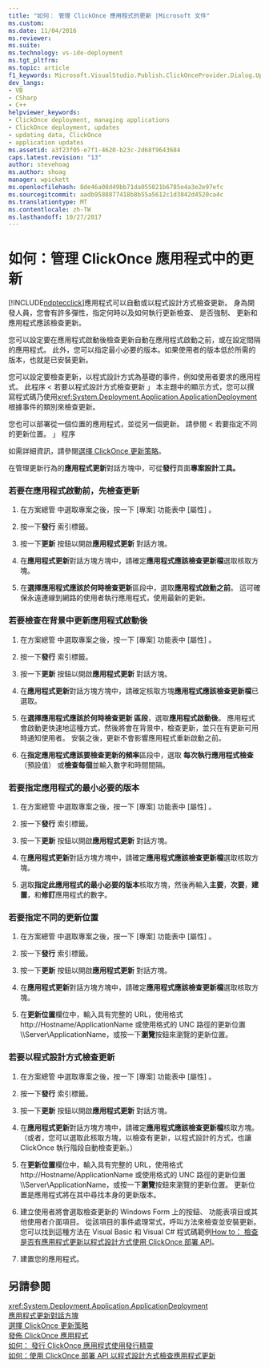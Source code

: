 ```yaml
---
title: "如何： 管理 ClickOnce 應用程式的更新 |Microsoft 文件"
ms.custom: 
ms.date: 11/04/2016
ms.reviewer: 
ms.suite: 
ms.technology: vs-ide-deployment
ms.tgt_pltfrm: 
ms.topic: article
f1_keywords: Microsoft.VisualStudio.Publish.ClickOnceProvider.Dialog.Update
dev_langs:
- VB
- CSharp
- C++
helpviewer_keywords:
- ClickOnce deployment, managing applications
- ClickOnce deployment, updates
- updating data, ClickOnce
- application updates
ms.assetid: a3f23f05-e7f1-4620-b23c-2d68f9643684
caps.latest.revision: "13"
author: stevehoag
ms.author: shoag
manager: wpickett
ms.openlocfilehash: 8de46a08d49bb71da055021b6785e4a3e2e97efc
ms.sourcegitcommit: aadb9588877418b8b55a5612c1d3842d4520ca4c
ms.translationtype: MT
ms.contentlocale: zh-TW
ms.lasthandoff: 10/27/2017
---
```

# <a name="how-to-manage-updates-for-a-clickonce-application"></a>如何：管理 ClickOnce 應用程式中的更新
[!INCLUDE[ndptecclick](../deployment/includes/ndptecclick_md.md)]應用程式可以自動或以程式設計方式檢查更新。 身為開發人員，您會有許多彈性，指定何時以及如何執行更新檢查、 是否強制、 更新和應用程式應該檢查更新。  
  
 您可以設定要在應用程式啟動後檢查更新自動在應用程式啟動之前，或在設定間隔的應用程式。 此外，您可以指定最小必要的版本。如果使用者的版本低於所需的版本，也就是已安裝更新。  
  
 您可以設定要檢查更新，以程式設計方式為基礎的事件，例如使用者要求的應用程式。 此程序 < 若要以程式設計方式檢查更新 」 本主題中的顯示方式，您可以撰寫程式碼乃使用<xref:System.Deployment.Application.ApplicationDeployment>根據事件的類別來檢查更新。  
  
 您也可以部署從一個位置的應用程式，並從另一個更新。 請參閱 < 若要指定不同的更新位置。 」 程序  
  
 如需詳細資訊，請參閱[選擇 ClickOnce 更新策略](../deployment/choosing-a-clickonce-update-strategy.md)。  
  
 在管理更新行為的**應用程式更新**對話方塊中，可從**發行**頁面**專案設計工具。**  
  
### <a name="to-check-for-updates-before-the-application-starts"></a>若要在應用程式啟動前，先檢查更新  
  
1.  在方案總管 中選取專案之後，按一下 [專案]  功能表中 [屬性] 。  
  
2.  按一下**發行** 索引標籤。  
  
3.  按一下**更新** 按鈕以開啟**應用程式更新** 對話方塊。  
  
4.  在**應用程式更新**對話方塊方塊中，請確定**應用程式應該檢查更新檔**選取核取方塊。  
  
5.  在**選擇應用程式應該於何時檢查更新**區段中，選取**應用程式啟動之前**。 這可確保永遠連線到網路的使用者執行應用程式，使用最新的更新。  
  
### <a name="to-check-for-updates-in-the-background-after-the-application-starts"></a>若要檢查在背景中更新應用程式啟動後  
  
1.  在方案總管 中選取專案之後，按一下 [專案]  功能表中 [屬性] 。  
  
2.  按一下**發行** 索引標籤。  
  
3.  按一下**更新** 按鈕以開啟**應用程式更新** 對話方塊。  
  
4.  在**應用程式更新**對話方塊方塊中，請確定核取方塊**應用程式應該檢查更新檔**已選取。  
  
5.  在**選擇應用程式應該於何時檢查更新 區段**，選取**應用程式啟動後**。 應用程式會啟動更快速地這種方式，然後將會在背景中，檢查更新，並只在有更新可用時通知使用者。 安裝之後，更新不會影響應用程式重新啟動之前。  
  
6.  在**指定應用程式應該要檢查更新的頻率**區段中，選取 **每次執行應用程式檢查**（預設值） 或**檢查每個**並輸入數字和時間間隔。  
  
### <a name="to-specify-a-minimum-required-version-for-the-application"></a>若要指定應用程式的最小必要的版本  
  
1.  在方案總管 中選取專案之後，按一下 [專案]  功能表中 [屬性] 。  
  
2.  按一下**發行** 索引標籤。  
  
3.  按一下**更新** 按鈕以開啟**應用程式更新** 對話方塊。  
  
4.  在**應用程式更新**對話方塊方塊中，請確定**應用程式應該檢查更新檔**選取核取方塊。  
  
5.  選取**指定此應用程式的最小必要的版本**核取方塊，然後再輸入**主要**，**次要**，**建置**，和**修訂**應用程式的數字。  
  
### <a name="to-specify-a-different-update-location"></a>若要指定不同的更新位置  
  
1.  在方案總管 中選取專案之後，按一下 [專案]  功能表中 [屬性] 。  
  
2.  按一下**發行** 索引標籤。  
  
3.  按一下**更新** 按鈕以開啟**應用程式更新** 對話方塊。  
  
4.  在**應用程式更新**對話方塊方塊中，請確定**應用程式應該檢查更新檔**選取核取方塊。  
  
5.  在**更新位置**欄位中，輸入具有完整的 URL，使用格式 http://Hostname/ApplicationName 或使用格式的 UNC 路徑的更新位置\\\Server\ApplicationName，或按一下**瀏覽**按鈕來瀏覽的更新位置。  
  
### <a name="to-check-for-updates-programmatically"></a>若要以程式設計方式檢查更新  
  
1.  在方案總管 中選取專案之後，按一下 [專案]  功能表中 [屬性] 。  
  
2.  按一下**發行** 索引標籤。  
  
3.  按一下**更新** 按鈕以開啟**應用程式更新** 對話方塊。  
  
4.  在**應用程式更新**對話方塊方塊中，請確定**應用程式應該檢查更新檔**核取方塊。 （或者，您可以選取此核取方塊，以檢查有更新，以程式設計的方式，也讓 ClickOnce 執行階段自動檢查更新。）  
  
5.  在**更新位置**欄位中，輸入具有完整的 URL，使用格式 http://Hostname/ApplicationName 或使用格式的 UNC 路徑的更新位置\\\Server\ApplicationName，或按一下**瀏覽**按鈕來瀏覽的更新位置。 更新位置是應用程式將在其中尋找本身的更新版本。  
  
6.  建立使用者將會選取檢查更新的 Windows Form 上的按鈕、 功能表項目或其他使用者介面項目。 從該項目的事件處理常式，呼叫方法來檢查並安裝更新。 您可以找到這種方法在 Visual Basic 和 Visual C# 程式碼範例[How to： 檢查是否有應用程式更新以程式設計方式使用 ClickOnce 部署 API](../deployment/how-to-check-for-application-updates-programmatically-using-the-clickonce-deployment-api.md)。  
  
7.  建置您的應用程式。  
  
## <a name="see-also"></a>另請參閱  
 <xref:System.Deployment.Application.ApplicationDeployment>   
 [應用程式更新對話方塊](http://msdn.microsoft.com/en-us/8eca8743-8e68-4d04-bfd5-4dc0a9b2934f)   
 [選擇 ClickOnce 更新策略](../deployment/choosing-a-clickonce-update-strategy.md)   
 [發佈 ClickOnce 應用程式](../deployment/publishing-clickonce-applications.md)   
 [如何： 發行 ClickOnce 應用程式使用發行精靈](../deployment/how-to-publish-a-clickonce-application-using-the-publish-wizard.md)   
 [如何：使用 ClickOnce 部署 API 以程式設計方式檢查應用程式更新](../deployment/how-to-check-for-application-updates-programmatically-using-the-clickonce-deployment-api.md)